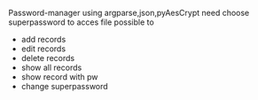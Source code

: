 Password-manager
using argparse,json,pyAesCrypt
need choose superpassword to acces file
possible to
  - add records
  - edit records
  - delete records
  - show all records
  - show record with pw
  - change superpassword
